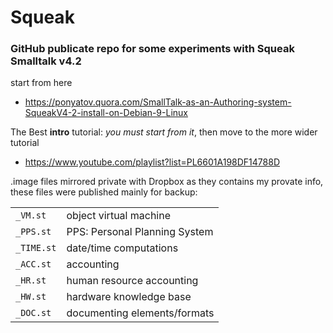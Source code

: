 # Squeak
### GitHub publicate repo for some experiments with Squeak Smalltalk v4.2

start from here

- https://ponyatov.quora.com/SmallTalk-as-an-Authoring-system-SqueakV4-2-install-on-Debian-9-Linux

The Best **intro** tutorial: *you must start from it*, then move to the more wider tutorial

- https://www.youtube.com/playlist?list=PL6601A198DF14788D

.image files mirrored private with Dropbox as they contains my provate info,
these files were published mainly for backup:

|           |                               |
|-----------|-------------------------------|
| `_VM.st`  | object virtual machine        |
| `_PPS.st` | PPS: Personal Planning System |
| `_TIME.st`| date/time computations        |
| `_ACC.st` | accounting                    |
| `_HR.st`  | human resource accounting     |
| `_HW.st`  | hardware knowledge base       |
| `_DOC.st` | documenting elements/formats  |

